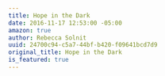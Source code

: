```yaml
---
title: Hope in the Dark
date: 2016-11-17 12:53:00 -05:00
amazon: true
author: Rebecca Solnit
uuid: 24700c94-c5a7-44bf-b420-f09641bcd7d9
original_title: Hope in the Dark
is_featured: true
---
```


